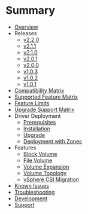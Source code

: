 # Summary

* [Overview](overview.md)
* Releases
  * [v2.2.0](releases/v2.2.0.md)
  * [v2.1.1](releases/v2.1.1.md)
  * [v2.1.0](releases/v2.1.0.md)
  * [v2.0.1](releases/v2.0.1.md)
  * [v2.0.0](releases/v2.0.0.md)
  * [v1.0.3](releases/v1.0.3.md)
  * [v1.0.2](releases/v1.0.2.md)
  * [v1.0.1](releases/v1.0.1.md)
* [Compatibility Matrix](compatiblity_matrix.md)
* [Supported Feature Matrix](supported_features_matrix.md)
* [Feature Limits](limits.md)
* [Upgrade Support Matrix](upgrade_support_matrix.md)
* Driver Deployment
  * [Prerequisites](driver-deployment/prerequisites.md)
  * [Installation](driver-deployment/installation.md)
  * [Upgrade](driver-deployment/upgrade.md)
  * [Deployment with Zones](driver-deployment/deploying_csi_with_zones.md)
* Features
  * [Block Volume](features/block_volume.md)
  * [File Volume](features/file_volume.md)
  * [Volume Expansion](features/volume_expansion.md)
  * [Volume Topology](features/volume_topology.md)
  * [vSphere CSI Migration](features/vsphere_csi_migration.md)
* [Known Issues](known_issues.md)
* [Troubleshooting](troubleshooting.md)
* [Development](development.md)
* [Support](support.md)
